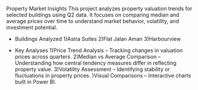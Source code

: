 Property Market Insights
This project analyzes property valuation trends for selected buildings using Q2 data. It focuses on comparing median and average prices over time to understand market behavior, volatility, and investment potential.

- Buildings Analyzed
1)Astra Suites
2)Flat Jalan Aman
3)Harbourview

- Key Analyses
1)Price Trend Analysis – Tracking changes in valuation prices across quarters.
2)Median vs Average Comparison – Understanding how central tendency measures differ in reflecting property value.
3)Volatility Assessment – Identifying stability or fluctuations in property prices.
  )Visual Comparisons – Interactive charts built in Power BI.
